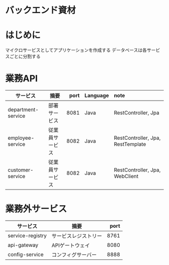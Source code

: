 バックエンド資材
=====

# はじめに

マイクロサービスとしてアプリケーションを作成する
データベースは各サービスごとに分割する

# 業務API

| サービス               | 摘要      | port | Language | note                              |
|--------------------|---------|-----:|:---------|:----------------------------------|
| department-service | 部署サービス  | 8081 | Java     | RestController, Jpa               |
| employee-service   | 従業員サービス | 8082 | Java     | RestController, Jpa, RestTemplate |
| customer-service   | 従業員サービス | 8082 | Java     | RestController, Jpa, WebClient    |

# 業務外サービス

| サービス             | 摘要         | port |
|------------------|------------|-----:|
| service-registry | サービスレジストリー | 8761 |
| api-gateway      | APIゲートウェイ  | 8080 |
| config-service   | コンフィグサーバー  | 8888 |

